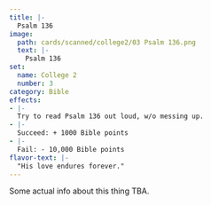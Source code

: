 ```yaml
---
title: |-
  Psalm 136
image: 
  path: cards/scanned/college2/03 Psalm 136.png
  text: |-
    Psalm 136
set:
  name: College 2
  number: 3
category: Bible
effects: 
- |-
  Try to read Psalm 136 out loud, w/o messing up.
- |-
  Succeed: + 1000 Bible points
- |-
  Fail: - 10,000 Bible points
flavor-text: |-
  "His love endures forever."
---
```

Some actual info about this thing TBA.
